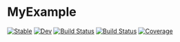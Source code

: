 # MyExample

[![Stable](https://img.shields.io/badge/docs-stable-blue.svg)](https://blueshrapnel.github.io/MyExample.jl/stable)
[![Dev](https://img.shields.io/badge/docs-dev-blue.svg)](https://blueshrapnel.github.io/MyExample.jl/dev)
[![Build Status](https://github.com/blueshrapnel/MyExample.jl/actions/workflows/CI.yml/badge.svg?branch=main)](https://github.com/blueshrapnel/MyExample.jl/actions/workflows/CI.yml?query=branch%3Amain)
[![Build Status](https://travis-ci.com/blueshrapnel/MyExample.jl.svg?branch=main)](https://travis-ci.com/blueshrapnel/MyExample.jl)
[![Coverage](https://codecov.io/gh/blueshrapnel/MyExample.jl/branch/main/graph/badge.svg)](https://codecov.io/gh/blueshrapnel/MyExample.jl)
